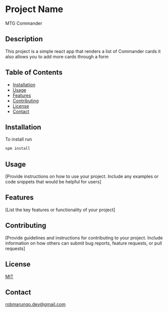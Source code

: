 # Project Name

MTG Commander

## Description

This project is a simple react app that renders a list of Commander cards it also allows you to add more cards through a form

## Table of Contents

- [Installation](#installation)
- [Usage](#usage)
- [Features](#features)
- [Contributing](#contributing)
- [License](#license)
- [Contact](#contact)

## Installation

To install run

```bash
npm install
```

## Usage

[Provide instructions on how to use your project. Include any examples or code snippets that would be helpful for users]

## Features

[List the key features or functionality of your project]

## Contributing

[Provide guidelines and instructions for contributing to your project. Include information on how others can submit bug reports, feature requests, or pull requests]

## License

[MIT](https://choosealicense.com/licenses/mit/)

## Contact

robmarungo.dev@gmail.com

